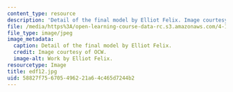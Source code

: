 ```yaml
---
content_type: resource
description: 'Detail of the final model by Elliot Felix. Image courtesy of OCW. '
file: /media/https%3A/open-learning-course-data-rc.s3.amazonaws.com/4-196-architecture-design-level-ii-cuba-studio-spring-2004/58827f756705496221a64c465d7244b2_edf12.jpg
file_type: image/jpeg
image_metadata:
  caption: Detail of the final model by Elliot Felix.
  credit: Image courtesy of OCW.
  image-alt: Work by Elliot Felix.
resourcetype: Image
title: edf12.jpg
uid: 58827f75-6705-4962-21a6-4c465d7244b2
---
```

